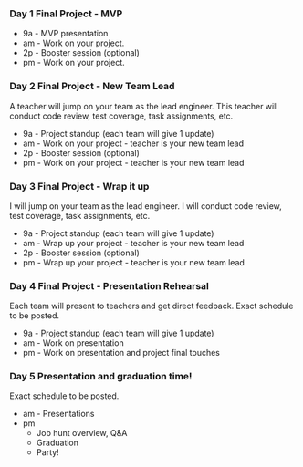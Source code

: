 ### Day 1 Final Project - MVP

- 9a - MVP presentation
- am - Work on your project.
- 2p - Booster session (optional)
- pm - Work on your project.

### Day 2 Final Project - New Team Lead
A teacher will jump on your team as the lead engineer. This teacher will conduct code review, test coverage, task assignments, etc.

- 9a - Project standup (each team will give 1 update)
- am - Work on your project - teacher is your new team lead
- 2p - Booster session (optional)
- pm - Work on your project - teacher is your new team lead

### Day 3 Final Project - Wrap it up
I will jump on your team as the lead engineer. I will conduct code review, test coverage, task assignments, etc.

- 9a - Project standup (each team will give 1 update)
- am - Wrap up your project - teacher is your new team lead
- 2p - Booster session (optional)
- pm - Wrap up your project - teacher is your new team lead


### Day 4 Final Project - Presentation Rehearsal
Each team will present to teachers and get direct feedback. Exact schedule to be posted.

- 9a - Project standup (each team will give 1 update)
- am - Work on presentation
- pm - Work on presentation and project final touches

### Day 5 Presentation and graduation time!
Exact schedule to be posted.

- am - Presentations
- pm
  - Job hunt overview, Q&A
  - Graduation
  - Party!
